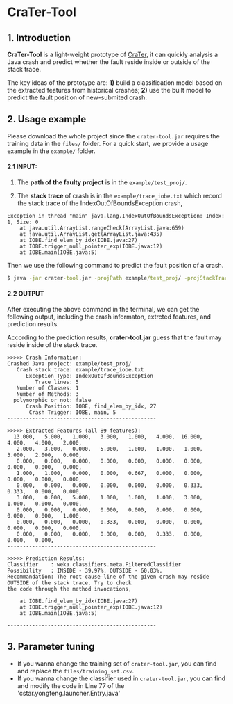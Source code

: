 # CraTer-Tool

## 1. Introduction
**CraTer-Tool** is a light-weight prototype of [CraTer](https://github.com/Gu-Youngfeng/CraTer/), it can quickly analysis a Java crash and predict whether the fault reside inside or outside of the stack trace. 

The key ideas of the prototype are: **1)** build a classification model based on the extracted features from historical crashes; **2)** use the built model to predict the fault position of new-submited crash.

## 2. Usage example

Please download the whole project since the `crater-tool.jar` requires the training data in the `files/` folder. 
For a quick start, we provide a usage example in the `example/` folder.

#### 2.1 INPUT:

1. The **path of the faulty project** is in the `example/test_proj/`. 

2. The **stack trace** of crash is in the `example/trace_iobe.txt` which record the stack trace of the IndexOutOfBoundsException crash,

```
Exception in thread "main" java.lang.IndexOutOfBoundsException: Index: 1, Size: 0
	at java.util.ArrayList.rangeCheck(ArrayList.java:659)
	at java.util.ArrayList.get(ArrayList.java:435)
	at IOBE.find_elem_by_idx(IOBE.java:27)
	at IOBE.trigger_null_pointer_exp(IOBE.java:12)
	at IOBE.main(IOBE.java:5)
```

Then we use the following command to predict the fault position of a crash.

```cmd
$ java -jar crater-tool.jar -projPath example/test_proj/ -projStackTrace example/trace_iobe.txt
```

#### 2.2 OUTPUT

After executing the above command in the terminal, we can get the following output, including the crash informaton,
extrcted features, and prediction results.

According to the prediction results, **crater-tool.jar** guess that the fault may reside inside of the stack trace.

```
>>>>> Crash Information: 
Crashed Java project: example/test_proj/
   Crash stack trace: example/trace_iobe.txt
      Exception Type: IndexOutOfBoundsException
         Trace lines: 5
   Number of Classes: 1
   Number of Methods: 3
  polymorphic or not: false
      Crash Position: IOBE, find_elem_by_idx, 27
       Crash Trigger: IOBE, main, 5
------------------------------------------------

>>>>> Extracted Features (all 89 features): 
  13.000,   5.000,   1.000,   3.000,   1.000,   4.000,  16.000,   4.000,   4.000,   2.000,
   2.000,   3.000,   0.000,   5.000,   1.000,   1.000,   1.000,   3.000,   2.000,   0.000,
   0.000,   0.000,   0.000,   0.000,   0.000,   0.000,   0.000,   0.000,   0.000,   0.000,
   1.000,   1.000,   0.000,   0.000,   0.667,   0.000,   0.000,   0.000,   0.000,   0.000,
   0.000,   0.000,   0.000,   0.000,   0.000,   0.000,   0.333,   0.333,   0.000,   0.000,
   3.000,   0.000,   5.000,   1.000,   1.000,   1.000,   3.000,   1.000,   0.000,   0.000,
   0.000,   0.000,   0.000,   0.000,   0.000,   0.000,   0.000,   0.000,   0.000,   1.000,
   0.000,   0.000,   0.000,   0.333,   0.000,   0.000,   0.000,   0.000,   0.000,   0.000,
   0.000,   0.000,   0.000,   0.000,   0.000,   0.333,   0.000,   0.000,   0.000,
------------------------------------------------

>>>>> Prediction Results:
Classifier    : weka.classifiers.meta.FilteredClassifier
Possibility   : INSIDE - 39.97%, OUTSIDE - 60.03%.
Recommandation: The root-cause-line of the given crash may reside OUTSIDE of the stack trace. Try to check 
the code through the method invocations, 

	at IOBE.find_elem_by_idx(IOBE.java:27)
	at IOBE.trigger_null_pointer_exp(IOBE.java:12)
	at IOBE.main(IOBE.java:5)

------------------------------------------------
```

## 3. Parameter tuning
- If you wanna change the training set of `crater-tool.jar`, you can find and replace the `files/training_set.csv`.
- If you wanna change the classifier used in `crater-tool.jar`, you can find and modify the code in Line 77 of the 'cstar.yongfeng.launcher.Entry.java'
